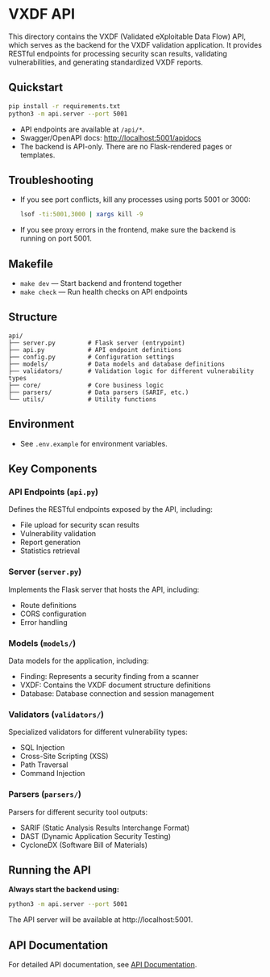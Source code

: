 # VXDF API

This directory contains the VXDF (Validated eXploitable Data Flow) API, which serves as the backend for the VXDF validation application. It provides RESTful endpoints for processing security scan results, validating vulnerabilities, and generating standardized VXDF reports.

## Quickstart

```bash
pip install -r requirements.txt
python3 -m api.server --port 5001
```

- API endpoints are available at `/api/*`.
- Swagger/OpenAPI docs: [http://localhost:5001/apidocs](http://localhost:5001/apidocs)
- The backend is API-only. There are no Flask-rendered pages or templates.

## Troubleshooting
- If you see port conflicts, kill any processes using ports 5001 or 3000:
  ```bash
  lsof -ti:5001,3000 | xargs kill -9
  ```
- If you see proxy errors in the frontend, make sure the backend is running on port 5001.

## Makefile
- `make dev` — Start backend and frontend together
- `make check` — Run health checks on API endpoints

## Structure

```
api/
├── server.py         # Flask server (entrypoint)
├── api.py            # API endpoint definitions
├── config.py         # Configuration settings
├── models/           # Data models and database definitions
├── validators/       # Validation logic for different vulnerability types
├── core/             # Core business logic
├── parsers/          # Data parsers (SARIF, etc.)
└── utils/            # Utility functions
```

## Environment
- See `.env.example` for environment variables.

## Key Components

### API Endpoints (`api.py`)

Defines the RESTful endpoints exposed by the API, including:
- File upload for security scan results
- Vulnerability validation
- Report generation
- Statistics retrieval

### Server (`server.py`)

Implements the Flask server that hosts the API, including:
- Route definitions
- CORS configuration
- Error handling

### Models (`models/`)

Data models for the application, including:
- Finding: Represents a security finding from a scanner
- VXDF: Contains the VXDF document structure definitions
- Database: Database connection and session management

### Validators (`validators/`)

Specialized validators for different vulnerability types:
- SQL Injection
- Cross-Site Scripting (XSS)
- Path Traversal
- Command Injection

### Parsers (`parsers/`)

Parsers for different security tool outputs:
- SARIF (Static Analysis Results Interchange Format)
- DAST (Dynamic Application Security Testing)
- CycloneDX (Software Bill of Materials)

## Running the API

**Always start the backend using:**

```bash
python3 -m api.server --port 5001
```

The API server will be available at http://localhost:5001.

## API Documentation

For detailed API documentation, see [API Documentation](../docs/API.md). 